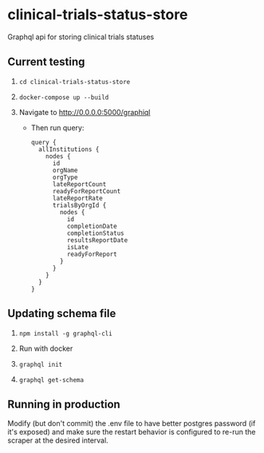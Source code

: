 # clinical-trials-status-store

Graphql api for storing clinical trials statuses

## Current testing

1) `cd clinical-trials-status-store`

2) `docker-compose up --build`

3) Navigate to http://0.0.0.0:5000/graphiql
    * Then run query:
        ```
        query {
          allInstitutions {
            nodes {
              id
              orgName
              orgType
              lateReportCount
              readyForReportCount
              lateReportRate
              trialsByOrgId {
                nodes {
                  id
                  completionDate
                  completionStatus
                  resultsReportDate
                  isLate
                  readyForReport
                }
              }
            }
          }
        }
        ```
## Updating schema file

1) `npm install -g graphql-cli`

2) Run with docker

3) `graphql init`

4) `graphql get-schema`

## Running in production

Modify (but don't commit) the .env file to have better postgres password (if
it's exposed) and make sure the restart behavior is configured to re-run the
scraper at the desired interval.
